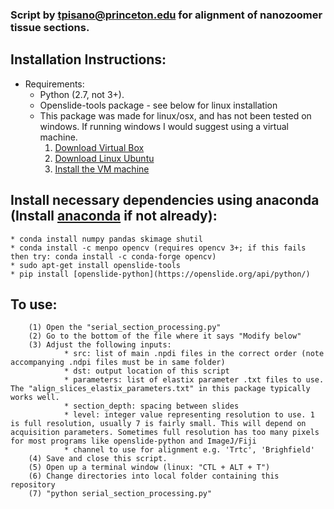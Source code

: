 ### Script by tpisano@princeton.edu for alignment of nanozoomer tissue sections.

## Installation Instructions:
* Requirements:
	* Python (2.7, not 3+).
	* Openslide-tools package - see below for linux installation
	* This package was made for linux/osx, and has not been tested on windows. If running windows I would suggest using a virtual machine.
		1) [Download Virtual Box](https://www.virtualbox.org/wiki/Downloads)
		2) [Download Linux Ubuntu](https://www.ubuntu.com/download)
		3) [Install the VM machine](http://www.instructables.com/id/How-to-install-Linux-on-your-Windows/)

## Install necessary dependencies using anaconda (Install [anaconda](https://www.anaconda.com/download/) if not already):
	* conda install numpy pandas skimage shutil
	* conda install -c menpo opencv (requires opencv 3+; if this fails then try: conda install -c conda-forge opencv)
	* sudo apt-get install openslide-tools
	* pip install [openslide-python](https://openslide.org/api/python/)

## To use:
		(1) Open the "serial_section_processing.py"
        (2) Go to the bottom of the file where it says "Modify below"
        (3) Adjust the following inputs:
            	* src: list of main .npdi files in the correct order (note accompanying .ndpi files must be in same folder)
                * dst: output location of this script
                * parameters: list of elastix parameter .txt files to use. The "align_slices_elastix_parameters.txt" in this package typically works well.
                * section_depth: spacing between slides
                * level: integer value representing resolution to use. 1 is full resolution, usually 7 is fairly small. This will depend on acquisition parameters. Sometimes full resolution has too many pixels for most programs like openslide-python and ImageJ/Fiji
                * channel to use for alignment e.g. 'Trtc', 'Brighfield'
        (4) Save and close this script.
        (5) Open up a terminal window (linux: "CTL + ALT + T")
        (6) Change directories into local folder containing this repository
        (7) "python serial_section_processing.py"
